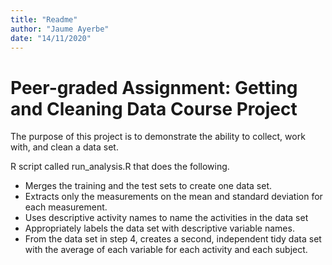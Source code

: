 ```yaml
---
title: "Readme"
author: "Jaume Ayerbe"
date: "14/11/2020"
---
```


# Peer-graded Assignment: Getting and Cleaning Data Course Project

The purpose of this project is to demonstrate the ability to collect, work with, and clean a data set. 

R script called run_analysis.R that does the following.

* Merges the training and the test sets to create one data set.
* Extracts only the measurements on the mean and standard deviation for each measurement.
* Uses descriptive activity names to name the activities in the data set
* Appropriately labels the data set with descriptive variable names.
* From the data set in step 4, creates a second, independent tidy data set with the average of each variable for each activity and each subject.